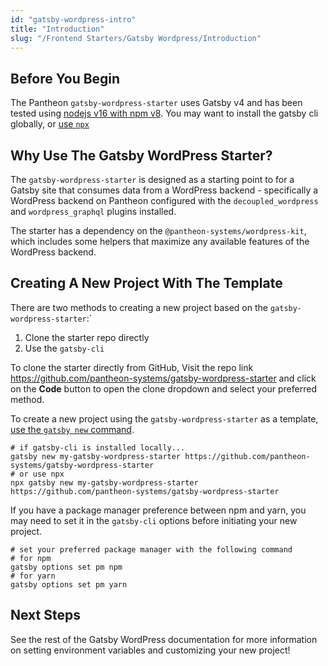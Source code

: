 ```yaml
---
id: "gatsby-wordpress-intro"
title: "Introduction"
slug: "/Frontend Starters/Gatsby Wordpress/Introduction"
---
```


## Before You Begin

The Pantheon `gatsby-wordpress-starter` uses Gatsby v4 and has been tested using [nodejs v16 with npm v8](https://nodejs.org/en/download/).
You may want to install the gatsby cli globally, or [use `npx`](https://www.npmjs.com/package/npx)

## Why Use The Gatsby WordPress Starter?

The `gatsby-wordpress-starter` is designed as a starting point to for a Gatsby site that consumes data from
a WordPress backend - specifically a WordPress backend on Pantheon configured with the `decoupled_wordpress`
and `wordpress_graphql` plugins installed.

The starter has a dependency on the `@pantheon-systems/wordpress-kit`, which
includes some helpers that maximize any available features of the WordPress backend.

## Creating A New Project With The Template

There are two methods to creating a new project based on the `gatsby-wordpress-starter`:`

1. Clone the starter repo directly
2. Use the `gatsby-cli`

To clone the starter directly from GitHub, Visit the repo link https://github.com/pantheon-systems/gatsby-wordpress-starter and click on the **Code** button to open the clone dropdown and select your preferred method.

To create a new project using the `gatsby-wordpress-starter` as a template, [use the `gatsby new` command](https://www.gatsbyjs.com/docs/reference/gatsby-cli/#creating-a-site-from-a-starter).

```shell
# if gatsby-cli is installed locally...
gatsby new my-gatsby-wordpress-starter https://github.com/pantheon-systems/gatsby-wordpress-starter
# or use npx
npx gatsby new my-gatsby-wordpress-starter https://github.com/pantheon-systems/gatsby-wordpress-starter
```

If you have a package manager preference between npm and yarn, you may need to set it in the `gatsby-cli` options before
initiating your new project.

```shell
# set your preferred package manager with the following command
# for npm
gatsby options set pm npm
# for yarn
gatsby options set pm yarn
```

## Next Steps

See the rest of the Gatsby WordPress documentation for more information on setting environment variables and
customizing your new project!
